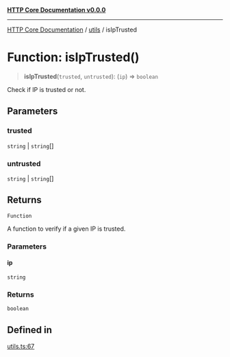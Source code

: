 [**HTTP Core Documentation v0.0.0**](../../README.md)

***

[HTTP Core Documentation](../../modules.md) / [utils](../README.md) / isIpTrusted

# Function: isIpTrusted()

> **isIpTrusted**(`trusted`, `untrusted`): (`ip`) => `boolean`

Check if IP is trusted or not.

## Parameters

### trusted

`string` | `string`[]

### untrusted

`string` | `string`[]

## Returns

`Function`

A function to verify if a given IP is trusted.

### Parameters

#### ip

`string`

### Returns

`boolean`

## Defined in

[utils.ts:67](https://github.com/stonemjs/http-core/blob/a162480c16327760396238c341daab61793d5440/src/utils.ts#L67)
